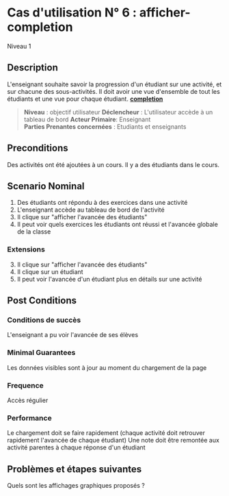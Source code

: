 
# Cas d'utilisation N° 6 :  afficher-completion

Niveau 1

##	Description

L'enseignant souhaite savoir la progression d'un étudiant sur une activité, et sur chacune des sous-activités.
Il doit avoir une vue d'ensemble de tout les étudiants et une vue pour chaque étudiant.
**[completion](https://github.com/PremierLangage/plconception/blob/master/conception/concept/completion.md)**  

> **Niveau** : objectif utilisateur
> **Déclencheur** : L'utilisateur accède à un tableau de bord
> **Acteur Primaire**: Enseignant    
> **Parties Prenantes concernées** : Etudiants et enseignants   
 
 
## Preconditions

Des activités ont été ajoutées à un cours.
Il y a des étudiants dans le cours.


## Scenario Nominal

1.	Des étudiants ont répondu à des exercices dans une activité  
2.	L'enseignant accède au tableau de bord de l'activité
3.	Il clique sur "afficher l'avancée des étudiants"
4.	Il peut voir quels exercices les étudiants ont réussi et l'avancée globale de la classe

###	Extensions

3.	Il clique sur "afficher l'avancée des étudiants"
4. Il clique sur un étudiant
5. Il peut voir l'avancée d'un étudiant plus en détails sur une activité



## Post Conditions
### Conditions de succès 
L'enseignant a pu voir l'avancée de ses élèves

### Minimal Guarantees
Les données visibles sont à jour au moment du chargement de la page

### Frequence
Accès régulier

### Performance  
Le chargement doit se faire rapidement (chaque activité doit retrouver rapidement l'avancée de chaque étudiant)
Une note doit être remontée aux activité parentes à chaque réponse d'un étudiant

##	Problèmes et étapes suivantes  
Quels sont les affichages graphiques proposés ?
